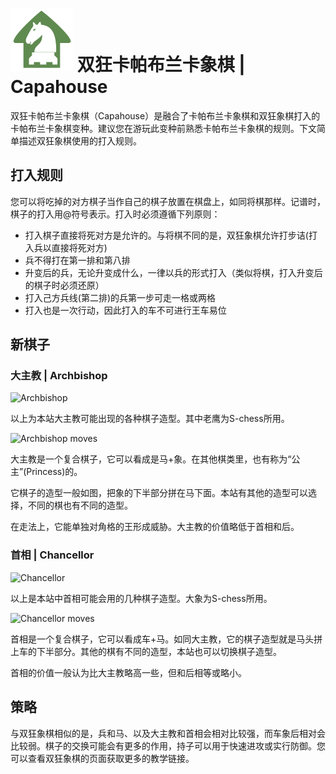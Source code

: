 # ![Capahouse](https://github.com/gbtami/pychess-variants/blob/master/static/icons/CHouse.svg) 双狂卡帕布兰卡象棋 | Capahouse

双狂卡帕布兰卡象棋（Capahouse）是融合了卡帕布兰卡象棋和双狂象棋打入的卡帕布兰卡象棋变种。建议您在游玩此变种前熟悉卡帕布兰卡象棋的规则。下文简单描述双狂象棋使用的打入规则。

## 打入规则

您可以将吃掉的对方棋子当作自己的棋子放置在棋盘上，如同将棋那样。记谱时，棋子的打入用@符号表示。打入时必须遵循下列原则：

- 打入棋子直接将死对方是允许的。与将棋不同的是，双狂象棋允许打步诘(打入兵以直接将死对方)
- 兵不得打在第一排和第八排
- 升变后的兵，无论升变成什么，一律以兵的形式打入（类似将棋，打入升变后的棋子时必须还原）
- 打入己方兵线(第二排)的兵第一步可走一格或两格
- 打入也是一次行动，因此打入的车不可进行王车易位

## 新棋子

### 大主教 | Archbishop

![Archbishop](https://github.com/gbtami/pychess-variants/blob/master/static/images/CVariantsGuide/Princesses.png)

以上为本站大主教可能出现的各种棋子造型。其中老鹰为S-chess所用。

![Archbishop moves](https://github.com/gbtami/pychess-variants/blob/master/static/images/CVariantsGuide/Archbishop.png)

大主教是一个复合棋子，它可以看成是马+象。在其他棋类里，也有称为“公主”(Princess)的。

它棋子的造型一般如图，把象的下半部分拼在马下面。本站有其他的造型可以选择，不同的棋也有不同的造型。

在走法上，它能单独对角格的王形成威胁。大主教的价值略低于首相和后。

### 首相 | Chancellor

![Chancellor](https://github.com/gbtami/pychess-variants/blob/master/static/images/CVariantsGuide/Empresses.png)

以上是本站中首相可能会用的几种棋子造型。大象为S-chess所用。

![Chancellor moves](https://github.com/gbtami/pychess-variants/blob/master/static/images/CVariantsGuide/Chancellor.png)

首相是一个复合棋子，它可以看成车+马。如同大主教，它的棋子造型就是马头拼上车的下半部分。其他的棋有不同的造型，本站也可以切换棋子造型。

首相的价值一般认为比大主教略高一些，但和后相等或略小。

## 策略

与双狂象棋相似的是，兵和马、以及大主教和首相会相对比较强，而车象后相对会比较弱。棋子的交换可能会有更多的作用，持子可以用于快速进攻或实行防御。您可以查看双狂象棋的页面获取更多的教学链接。
